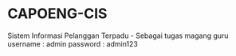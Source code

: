 # CAPOENG-CIS
Sistem Informasi Pelanggan Terpadu - Sebagai tugas magang guru
username : admin
password : admin123
